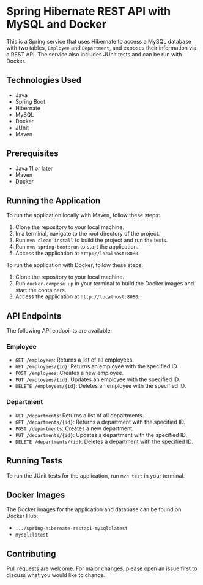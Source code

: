 # Spring Hibernate REST API with MySQL and Docker

This is a Spring service that uses Hibernate to access a MySQL database with two tables, `Employee` and `Department`, and exposes their information via a REST API. The service also includes JUnit tests and can be run with Docker.

## Technologies Used

- Java
- Spring Boot
- Hibernate
- MySQL
- Docker
- JUnit
- Maven

## Prerequisites

- Java 11 or later
- Maven
- Docker

## Running the Application

To run the application locally with Maven, follow these steps:

1. Clone the repository to your local machine.
2. In a terminal, navigate to the root directory of the project.
3. Run `mvn clean install` to build the project and run the tests.
4. Run `mvn spring-boot:run` to start the application.
5. Access the application at `http://localhost:8080`.

To run the application with Docker, follow these steps:

1. Clone the repository to your local machine.
2. Run `docker-compose up` in your terminal to build the Docker images and start the containers.
3. Access the application at `http://localhost:8080`.

## API Endpoints

The following API endpoints are available:

### Employee

- `GET /employees`: Returns a list of all employees.
- `GET /employees/{id}`: Returns an employee with the specified ID.
- `POST /employees`: Creates a new employee.
- `PUT /employees/{id}`: Updates an employee with the specified ID.
- `DELETE /employees/{id}`: Deletes an employee with the specified ID.

### Department

- `GET /departments`: Returns a list of all departments.
- `GET /departments/{id}`: Returns a department with the specified ID.
- `POST /departments`: Creates a new department.
- `PUT /departments/{id}`: Updates a department with the specified ID.
- `DELETE /departments/{id}`: Deletes a department with the specified ID.

## Running Tests

To run the JUnit tests for the application, run `mvn test` in your terminal.

## Docker Images

The Docker images for the application and database can be found on Docker Hub:

- `.../spring-hibernate-restapi-mysql:latest`
- `mysql:latest`

## Contributing

Pull requests are welcome. For major changes, please open an issue first to discuss what you would like to change.
